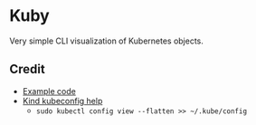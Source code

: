 # Kuby

Very simple CLI visualization of Kubernetes objects.

## Credit

- [Example code](https://github.com/kubernetes-client/java/wiki/3.-Code-Examples)
- [Kind kubeconfig help](https://stackoverflow.com/a/66274247)
  - `sudo kubectl config view --flatten >> ~/.kube/config`